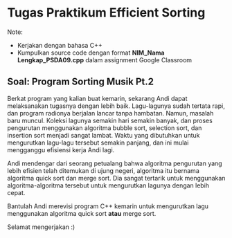 # Tugas Praktikum Efficient Sorting

Note:

- Kerjakan dengan bahasa C++
- Kumpulkan source code dengan format **NIM_Nama Lengkap_PSDA09.cpp** dalam assignment Google Classroom

## Soal: Program Sorting Musik Pt.2

Berkat program yang kalian buat kemarin, sekarang Andi dapat melaksanakan tugasnya dengan lebih baik. Lagu-lagunya sudah tertata rapi, dan program radionya berjalan lancar tanpa hambatan. Namun, masalah baru muncul. Koleksi lagunya semakin hari semakin banyak, dan proses pengurutan menggunakan algoritma bubble sort, selection sort, dan insertion sort menjadi sangat lambat. Waktu yang dibutuhkan untuk mengurutkan lagu-lagu tersebut semakin panjang, dan ini mulai mengganggu efisiensi kerja Andi lagi.

Andi mendengar dari seorang petualang bahwa algoritma pengurutan yang lebih efisien telah ditemukan di ujung negeri, algoritma itu bernama algoritma quick sort dan merge sort. Dia sangat tertarik untuk menggunakan algoritma-algoritma tersebut untuk mengurutkan lagunya dengan lebih cepat. 

Bantulah Andi merevisi program C++ kemarin untuk mengurutkan lagu menggunakan algoritma quick sort **atau** merge sort.

Selamat mengerjakan :)
